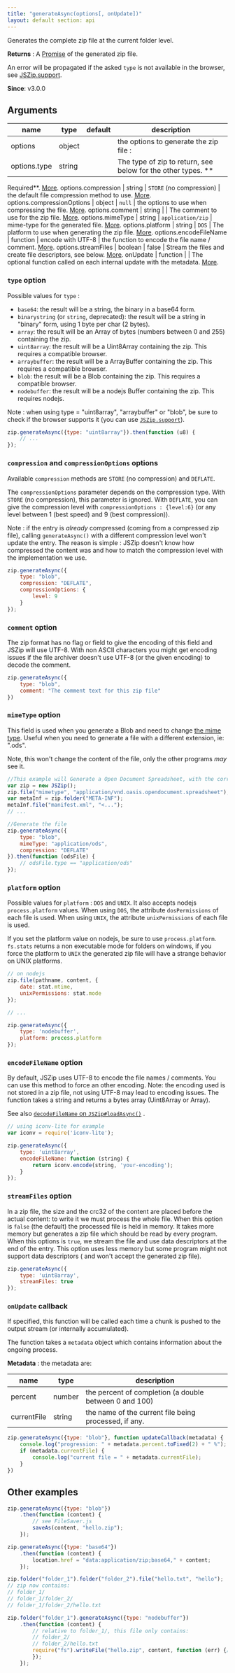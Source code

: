 ```yaml
---
title: "generateAsync(options[, onUpdate])"
layout: default section: api
---
```


Generates the complete zip file at the current folder level.

__Returns__ : A [Promise](https://developer.mozilla.org/en-US/docs/Web/JavaScript/Reference/Global_Objects/Promise)
of the generated zip file.

An error will be propagated if the asked `type` is not available in the browser,
see [JSZip.support]({{site.baseurl}}/documentation/api_jszip/support.html).

__Since__: v3.0.0

## Arguments

name                | type     | default  | description
--------------------|----------|----------|------------
options             | object   |          | the options to generate the zip file :
options.type        | string   |          | The type of zip to return, see below for the other types. **
Required**. [More](#type-option).
options.compression | string   | `STORE` (no compression) | the default file compression method to use. [More](#compression-and-compressionoptions-options).
options.compressionOptions | object | `null` | the options to use when compressing the file. [More](#compression-and-compressionoptions-options).
options.comment     | string   |          | The comment to use for the zip file. [More](#comment-option).
options.mimeType    | string   | `application/zip` | mime-type for the generated file. [More](#mimetype-option).
options.platform    | string   | `DOS`    | The platform to use when generating the zip file. [More](#platform-option).
options.encodeFileName | function | encode with UTF-8 | the function to encode the file name / comment. [More](#encodefilename-option).
options.streamFiles | boolean  | false    | Stream the files and create file descriptors, see below. [More](#streamfiles-option).
onUpdate            | function |          | The optional function called on each internal update with the metadata. [More](#onupdate-callback).

### `type` option

Possible values for `type` :

* `base64`: the result will be a string, the binary in a base64 form.
* `binarystring` (or `string`, deprecated): the result will be a string in "binary" form, using 1 byte per char (2
  bytes).
* `array`: the result will be an Array of bytes (numbers between 0 and 255) containing the zip.
* `uint8array`: the result will be a Uint8Array containing the zip. This requires a compatible browser.
* `arraybuffer`: the result will be a ArrayBuffer containing the zip. This requires a compatible browser.
* `blob`: the result will be a Blob containing the zip. This requires a compatible browser.
* `nodebuffer`: the result will be a nodejs Buffer containing the zip. This requires nodejs.

Note : when using type = "uint8array", "arraybuffer" or "blob", be sure to check if the browser supports it (you can
use [`JSZip.support`]({{site.baseurl}}/documentation/api_jszip/support.html)).

```js
zip.generateAsync({type: "uint8array"}).then(function (u8) {
    // ...
});
```

### `compression` and `compressionOptions` options

Available `compression` methods are `STORE` (no compression) and `DEFLATE`.

The `compressionOptions` parameter depends on the compression type. With
`STORE` (no compression), this parameter is ignored. With `DEFLATE`, you can give the compression level
with `compressionOptions : {level:6}` (or any level between 1 (best speed) and 9 (best compression)).

Note : if the entry is *already* compressed (coming from a compressed zip file), calling `generateAsync()` with a
different compression level won't update the entry. The reason is simple : JSZip doesn't know how compressed the content
was and how to match the compression level with the implementation we use.

```js
zip.generateAsync({
    type: "blob",
    compression: "DEFLATE",
    compressionOptions: {
        level: 9
    }
});
```

### `comment` option

The zip format has no flag or field to give the encoding of this field and JSZip will use UTF-8. With non ASCII
characters you might get encoding issues if the file archiver doesn't use UTF-8 (or the given encoding) to decode the
comment.

```js
zip.generateAsync({
    type: "blob",
    comment: "The comment text for this zip file"
})
```

### `mimeType` option

This field is used when you generate a Blob and need to change
[the mime type](https://developer.mozilla.org/en-US/docs/Web/API/Blob/type). Useful when you need to generate a file
with a different extension, ie: ".ods".

Note, this won't change the content of the file, only the other programs *may*
see it.

```js
//This example will Generate a Open Document Spreadsheet, with the correct mime type
var zip = new JSZip();
zip.file("mimetype", "application/vnd.oasis.opendocument.spreadsheet");
var metaInf = zip.folder("META-INF");
metaInf.file("manifest.xml", "<...");
// ...

//Generate the file
zip.generateAsync({
    type: "blob",
    mimeType: "application/ods",
    compression: "DEFLATE"
}).then(function (odsFile) {
    // odsFile.type == "application/ods"
});
```

### `platform` option

Possible values for `platform` : `DOS` and `UNIX`. It also accepts nodejs
`process.platform` values. When using `DOS`, the attribute `dosPermissions` of each file is used. When using `UNIX`, the
attribute `unixPermissions` of each file is used.

If you set the platform value on nodejs, be sure to use `process.platform`.
`fs.stats` returns a non executable mode for folders on windows, if you force the platform to `UNIX` the generated zip
file will have a strange behavior on UNIX platforms.

```js
// on nodejs
zip.file(pathname, content, {
    date: stat.mtime,
    unixPermissions: stat.mode
});

// ...

zip.generateAsync({
    type: 'nodebuffer',
    platform: process.platform
});
```

### `encodeFileName` option

By default, JSZip uses UTF-8 to encode the file names / comments. You can use this method to force an other encoding.
Note: the encoding used is not stored in a zip file, not using UTF-8 may lead to encoding issues. The function takes a
string and returns a bytes array (Uint8Array or Array).

See
also [`decodeFileName` on `JSZip#loadAsync()`]({{site.baseurl}}/documentation/api_jszip/load_async.html#decodefilename-option)
.

```js
// using iconv-lite for example
var iconv = require('iconv-lite');

zip.generateAsync({
    type: 'uint8array',
    encodeFileName: function (string) {
        return iconv.encode(string, 'your-encoding');
    }
});
```

### `streamFiles` option

In a zip file, the size and the crc32 of the content are placed before the actual content: to write it we must process
the whole file. When this option is `false` (the default) the processed file is held in memory. It takes more memory but
generates a zip file which should be read by every program. When this options is `true`, we stream the file and use data
descriptors at the end of the entry. This option uses less memory but some program might not support data descriptors (
and won't accept the generated zip file).

```js
zip.generateAsync({
    type: 'uint8array',
    streamFiles: true
});
```

### `onUpdate` callback

If specified, this function will be called each time a chunk is pushed to the output stream (or internally accumulated).

The function takes a `metadata` object which contains information about the ongoing process.

__Metadata__ : the metadata are:

name        | type   | description
------------|--------|------------
percent     | number | the percent of completion (a double between 0 and 100)
currentFile | string | the name of the current file being processed, if any.

```js
zip.generateAsync({type: "blob"}, function updateCallback(metadata) {
    console.log("progression: " + metadata.percent.toFixed(2) + " %");
    if (metadata.currentFile) {
        console.log("current file = " + metadata.currentFile);
    }
})
```

## Other examples

```js
zip.generateAsync({type: "blob"})
    .then(function (content) {
        // see FileSaver.js
        saveAs(content, "hello.zip");
    });
```

```js
zip.generateAsync({type: "base64"})
    .then(function (content) {
        location.href = "data:application/zip;base64," + content;
    });
```

```js
zip.folder("folder_1").folder("folder_2").file("hello.txt", "hello");
// zip now contains:
// folder_1/
// folder_1/folder_2/
// folder_1/folder_2/hello.txt

zip.folder("folder_1").generateAsync({type: "nodebuffer"})
    .then(function (content) {
        // relative to folder_1/, this file only contains:
        // folder_2/
        // folder_2/hello.txt
        require("fs").writeFile("hello.zip", content, function (err) {/*...*/
        });
    });
```
